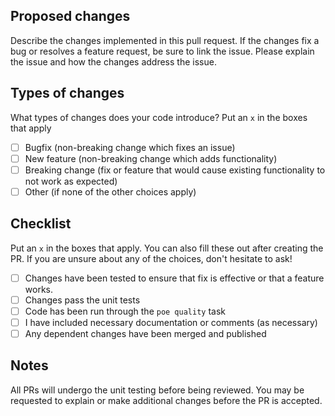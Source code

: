 ## Proposed changes

Describe the changes implemented in this pull request. If the changes fix a bug or resolves a feature request, be sure to link the issue. Please explain the issue and how the changes address the issue.

## Types of changes

What types of changes does your code introduce? Put an `x` in the boxes that apply

- [ ] Bugfix (non-breaking change which fixes an issue)
- [ ] New feature (non-breaking change which adds functionality)
- [ ] Breaking change (fix or feature that would cause existing functionality to not work as expected)
- [ ] Other (if none of the other choices apply)

## Checklist

Put an `x` in the boxes that apply. You can also fill these out after creating the PR. If you are unsure about any of the choices, don't hesitate to ask!

- [ ] Changes have been tested to ensure that fix is effective or that a feature works.
- [ ] Changes pass the unit tests
- [ ] Code has been run through the `poe quality` task
- [ ] I have included necessary documentation or comments (as necessary)
- [ ] Any dependent changes have been merged and published

## Notes
All PRs will undergo the unit testing before being reviewed. You may be requested to explain or make additional changes before the PR is accepted.
